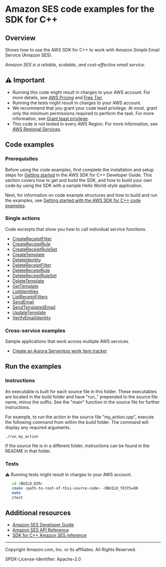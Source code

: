 # Amazon SES code examples for the SDK for C++

## Overview

Shows how to use the AWS SDK for C++ to work with Amazon Simple Email Service (Amazon SES).

<!--custom.overview.start-->
<!--custom.overview.end-->

_Amazon SES is a reliable, scalable, and cost-effective email service._

## ⚠ Important

* Running this code might result in charges to your AWS account. For more details, see [AWS Pricing](https://aws.amazon.com/pricing/) and [Free Tier](https://aws.amazon.com/free/).
* Running the tests might result in charges to your AWS account.
* We recommend that you grant your code least privilege. At most, grant only the minimum permissions required to perform the task. For more information, see [Grant least privilege](https://docs.aws.amazon.com/IAM/latest/UserGuide/best-practices.html#grant-least-privilege).
* This code is not tested in every AWS Region. For more information, see [AWS Regional Services](https://aws.amazon.com/about-aws/global-infrastructure/regional-product-services).

<!--custom.important.start-->
<!--custom.important.end-->

## Code examples

### Prerequisites



Before using the code examples, first complete the installation and setup steps
for [Getting started](https://docs.aws.amazon.com/sdk-for-cpp/v1/developer-guide/getting-started.html) in the AWS SDK for
C++ Developer Guide.
This section covers how to get and build the SDK, and how to build your own code by using the SDK with a
sample Hello World-style application.

Next, for information on code example structures and how to build and run the examples, see [Getting started with the AWS SDK for C++ code examples](https://docs.aws.amazon.com/sdk-for-cpp/v1/developer-guide/getting-started-code-examples.html).


<!--custom.prerequisites.start-->
<!--custom.prerequisites.end-->

### Single actions

Code excerpts that show you how to call individual service functions.

- [CreateReceiptFilter](create_receipt_filter.cpp#L24)
- [CreateReceiptRule](create_receipt_rule.cpp#L25)
- [CreateReceiptRuleSet](create_receipt_rule_set.cpp#L21)
- [CreateTemplate](create_template.cpp#L22)
- [DeleteIdentity](delete_identity.cpp#L21)
- [DeleteReceiptFilter](delete_receipt_filter.cpp#L21)
- [DeleteReceiptRule](delete_receipt_rule.cpp#L21)
- [DeleteReceiptRuleSet](delete_receipt_rule_set.cpp#L21)
- [DeleteTemplate](delete_template.cpp#L21)
- [GetTemplate](get_template.cpp#L22)
- [ListIdentities](list_identities.cpp#L21)
- [ListReceiptFilters](list_receipt_filters.cpp#L22)
- [SendEmail](send_email.cpp#L26)
- [SendTemplatedEmail](send_templated_email.cpp#L23)
- [UpdateTemplate](update_template.cpp#L22)
- [VerifyEmailIdentity](verify_email_identity.cpp#L21)

### Cross-service examples

Sample applications that work across multiple AWS services.

- [Create an Aurora Serverless work item tracker](../../example_code/cross-service/serverless-aurora)


<!--custom.examples.start-->
<!--custom.examples.end-->

## Run the examples

### Instructions

An executable is built for each source file in this folder. These executables are located in the build folder and have
"run_" prepended to the source file name, minus the suffix. See the "main" function in the source file for further instructions.

For example, to run the action in the source file "my_action.cpp", execute the following command from within the build folder. The command
will display any required arguments.

```
./run_my_action
```

If the source file is in a different folder, instructions can be found in the README in that
folder.

<!--custom.instructions.start-->
<!--custom.instructions.end-->



### Tests

⚠ Running tests might result in charges to your AWS account.



```sh
   cd <BUILD_DIR>
   cmake <path-to-root-of-this-source-code> -DBUILD_TESTS=ON
   make
   ctest
```


<!--custom.tests.start-->
<!--custom.tests.end-->

## Additional resources

- [Amazon SES Developer Guide](https://docs.aws.amazon.com/ses/latest/dg/Welcome.html)
- [Amazon SES API Reference](https://docs.aws.amazon.com/ses/latest/APIReference/Welcome.html)
- [SDK for C++ Amazon SES reference](https://sdk.amazonaws.com/cpp/api/LATEST/aws-cpp-sdk-email/html/annotated.html)

<!--custom.resources.start-->
<!--custom.resources.end-->

---

Copyright Amazon.com, Inc. or its affiliates. All Rights Reserved.

SPDX-License-Identifier: Apache-2.0